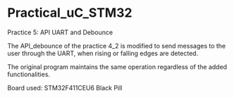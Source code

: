 # Practical_uC_STM32
Practice 5: API UART and Debounce

The API_debounce of the practice 4_2 is modified to send messages to the user through the UART, when rising or falling edges are detected.

The original program maintains the same operation regardless of the added functionalities.

Board used: STM32F411CEU6 Black Pill 
